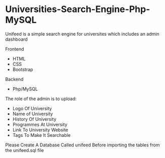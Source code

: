 # Universities-Search-Engine-Php-MySQL
Unifeed is a simple search engine for universites which includes an admin dashboard

Frontend
- HTML
- CSS
- Bootstrap

Backend
- Php/MySQL


The role of the admin is to upload:

- Logo Of University
- Name of University
-  History Of University
- Programmes At University
- Link To University Website
- Tags To Make It Searchable 

Please Create A Database Called unifeed Before importing the tables from the unifeed.sql file 
